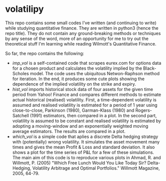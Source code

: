 # volatilipy

This repo contains some small codes I've written (and continuing to write) while studying quantitative finance. They are written in python3 (hence the repo title). They do not contain any ground-breaking methods or techniques by any sense of the word, more of an opportunity for me to try out the theoretical stuff I'm learning while reading Wilmott's Quantitative Finance.

So far, the repo contains the following:
* *imp_vol*  is a self-contained code that scrapes eurex.com for options data for a chosen product and calculates the volatility implied by the Black-Scholes model. The code uses the ubiquitous Netwon-Raphson method for iteration. In the end, it produces some cute plots showing the dependence of the implied volatility on the strike and expiry.
* *hist_vol*  imports historical stock data of four assets for the given time period from Yahoo! Finance and compares different methods to estimate actual historical (realised) volatility. First, a time-dependent volatility is assumed and realised volatility is estimated for a period of 1 year using close-to-close, Parkinson (1980), Garman-Klass (1980) and Rogers-Satchell (1991) estimators, then compared in a plot. In the second part, volatility is assumed to be constant and realised volatility is estimated by adopting a moving-window and an exponentially weighted moving average estimators. The results are compared in a plot.
* *which_vol* is a simple code that aplies a discrete Delta hedging strategy with (potentially) wrong volatility. It simulates the asset movement many times and gives the mean Profit & Loss and standard deviation. It also shows a plot for the time series of P&L for a few of these simulations. The main aim of this code is to reproduce various plots in Ahmad, R. and Willmott, P. (2005) "Which Free Lunch Would You Like Today Sir? Delta-Hedging, Volatility Arbitrage and Optimal Portfolios." Willmott Magazine, 2005, 64-79.
